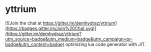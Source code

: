 # yttrium

[![Join the chat at https://gitter.im/demhydraz/yttrium](https://badges.gitter.im/Join%20Chat.svg)](https://gitter.im/demhydraz/yttrium?utm_source=badge&utm_medium=badge&utm_campaign=pr-badge&utm_content=badge)
optimizing lua code generator with JIT.

